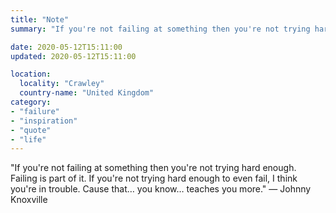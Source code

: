 ```yaml
---
title: "Note"
summary: "If you're not failing at something then you're not trying hard enough."

date: 2020-05-12T15:11:00
updated: 2020-05-12T15:11:00

location:
  locality: "Crawley"
  country-name: "United Kingdom"
category:
- "failure"
- "inspiration"
- "quote"
- "life"
---
```


"If you're not failing at something then you're not trying hard enough. Failing is part of it. If you're not trying hard enough to even fail, I think you're in trouble. Cause that&hellip; you know&hellip; teaches you more." — Johnny Knoxville
